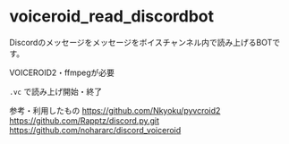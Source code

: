 # voiceroid_read_discordbot

Discordのメッセージをメッセージをボイスチャンネル内で読み上げるBOTです。

VOICEROID2・ffmpegが必要

`.vc` で読み上げ開始・終了

参考・利用したもの
https://github.com/Nkyoku/pyvcroid2
https://github.com/Rapptz/discord.py.git
https://github.com/nohararc/discord_voiceroid
